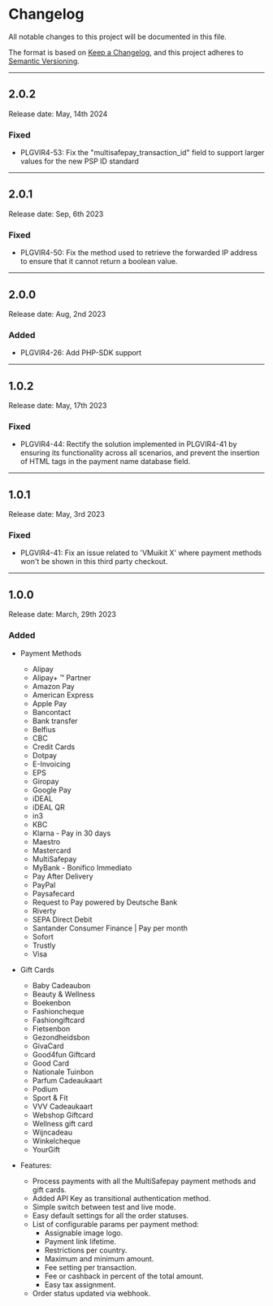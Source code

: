 # Changelog
All notable changes to this project will be documented in this file.

The format is based on [Keep a Changelog](https://keepachangelog.com/en/1.0.0/),
and this project adheres to [Semantic Versioning](https://semver.org/spec/v2.0.0.html).

***

## 2.0.2
Release date: May, 14th 2024

### Fixed
+ PLGVIR4-53: Fix the "multisafepay_transaction_id" field to support larger values for the new PSP ID standard

***

## 2.0.1
Release date: Sep, 6th 2023

### Fixed
+ PLGVIR4-50: Fix the method used to retrieve the forwarded IP address to ensure that it cannot return a boolean value.

***

## 2.0.0
Release date: Aug, 2nd 2023

### Added
+ PLGVIR4-26: Add PHP-SDK support

***

## 1.0.2
Release date: May, 17th 2023

### Fixed
+ PLGVIR4-44: Rectify the solution implemented in PLGVIR4-41 by ensuring its functionality across all scenarios, and prevent the insertion of HTML tags in the payment name database field.

***

## 1.0.1
Release date: May, 3rd 2023

### Fixed
+ PLGVIR4-41: Fix an issue related to 'VMuikit X' where payment methods won't be shown in this third party checkout.

***

## 1.0.0
Release date: March, 29th 2023

### Added
+ Payment Methods
    - Alipay
    - Alipay+ ™ Partner
    - Amazon Pay
    - American Express
    - Apple Pay
    - Bancontact
    - Bank transfer
    - Belfius
    - CBC
    - Credit Cards
    - Dotpay
    - E-Invoicing
    - EPS
    - Giropay
    - Google Pay
    - iDEAL
    - iDEAL QR
    - in3
    - KBC
    - Klarna - Pay in 30 days
    - Maestro
    - Mastercard
    - MultiSafepay
    - MyBank - Bonifico Immediato
    - Pay After Delivery
    - PayPal
    - Paysafecard
    - Request to Pay powered by Deutsche Bank
    - Riverty
    - SEPA Direct Debit
    - Santander Consumer Finance | Pay per month
    - Sofort
    - Trustly
    - Visa

+ Gift Cards
    - Baby Cadeaubon
    - Beauty & Wellness
    - Boekenbon
    - Fashioncheque
    - Fashiongiftcard
    - Fietsenbon
    - Gezondheidsbon
    - GivaCard
    - Good4fun Giftcard
    - Good Card
    - Nationale Tuinbon
    - Parfum Cadeaukaart
    - Podium
    - Sport & Fit
    - VVV Cadeaukaart
    - Webshop Giftcard
    - Wellness gift card
    - Wijncadeau
    - Winkelcheque
    - YourGift

+ Features:
    - Process payments with all the MultiSafepay payment methods and gift cards.
    - Added API Key as transitional authentication method.
    - Simple switch between test and live mode.
    - Easy default settings for all the order statuses.
    - List of configurable params per payment method:
        - Assignable image logo.
        - Payment link lifetime.
        - Restrictions per country.
        - Maximum and minimum amount.
        - Fee setting per transaction.
        - Fee or cashback in percent of the total amount.
        - Easy tax assignment.
    - Order status updated via webhook.
